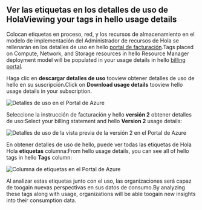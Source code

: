 


## <a name="viewing-your-tags-in-hello-usage-details"></a><span data-ttu-id="66674-101">Ver las etiquetas en los detalles de uso de Hola</span><span class="sxs-lookup"><span data-stu-id="66674-101">Viewing your tags in hello usage details</span></span>
<span data-ttu-id="66674-102">Colocan etiquetas en proceso, red, y los recursos de almacenamiento en el modelo de implementación del Administrador de recursos de Hola se rellenarán en los detalles de uso en hello [portal de facturación](https://account.windowsazure.com/).</span><span class="sxs-lookup"><span data-stu-id="66674-102">Tags placed on Compute, Network, and Storage resources in hello Resource Manager deployment model will be populated in your usage details in hello [billing portal](https://account.windowsazure.com/).</span></span>

<span data-ttu-id="66674-103">Haga clic en **descargar detalles de uso** tooview obtener detalles de uso de hello en su suscripción.</span><span class="sxs-lookup"><span data-stu-id="66674-103">Click on **Download usage details** tooview hello usage details in your subscription.</span></span>

![Detalles de uso en el Portal de Azure](./media/virtual-machines-common-tag-usage/azure-portal-tags-usage-details.png)

<span data-ttu-id="66674-105">Seleccione la instrucción de facturación y hello **versión 2** obtener detalles de uso:</span><span class="sxs-lookup"><span data-stu-id="66674-105">Select your billing statement and hello **Version 2** usage details:</span></span>

![Detalles de uso de la vista previa de la versión 2 en el Portal de Azure](./media/virtual-machines-common-tag-usage/azure-portal-version2-usage-details.png)

<span data-ttu-id="66674-107">En obtener detalles de uso de hello, puede ver todas las etiquetas de Hola Hola **etiquetas** columna:</span><span class="sxs-lookup"><span data-stu-id="66674-107">From hello usage details, you can see all of hello tags in hello **Tags** column:</span></span>

![Columna de etiquetas en el Portal de Azure](./media/virtual-machines-common-tag-usage/azure-portal-tags-column.png)

<span data-ttu-id="66674-109">Al analizar estas etiquetas junto con el uso, las organizaciones será capaz de toogain nuevas perspectivas en sus datos de consumo.</span><span class="sxs-lookup"><span data-stu-id="66674-109">By analyzing these tags along with usage, organizations will be able toogain new insights into their consumption data.</span></span>


